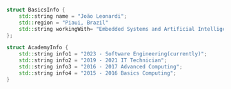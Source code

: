 
<!-- <img src="github-metrics.svg" alt="Snake logo"> 

Day 1, Day2, Day 3, Day 4, Day 5, Day 6, Day 8, DAY 9,  Day 10, Day 11
-->
```cpp
struct BasicsInfo {
    std::string name = "João Leonardi";
    std::region = "Piaui, Brazil"
    std::string workingWith= "Embedded Systems and Artificial Intelligence";
};

struct AcademyInfo {
    std::string info1 = "2023 - Software Engineering(currently)";
    std::string info2 = "2019 - 2021 IT Technician";
    std::string info3 = "2016 - 2017 Advanced Computing";
    std::string info4 = "2015 - 2016 Basics Computing";
}
```
